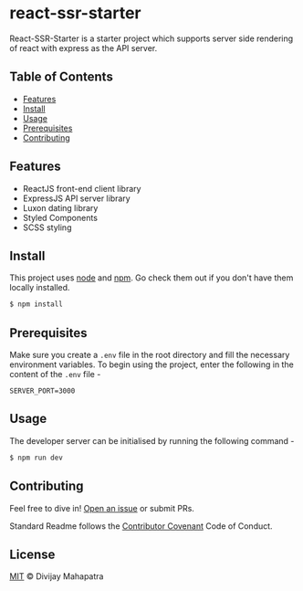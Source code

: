 # react-ssr-starter

React-SSR-Starter is a starter project which supports server side rendering of react with express as the API server.

## Table of Contents

- [Features](#features)
- [Install](#install)
- [Usage](#usage)
- [Prerequisites](#prerequisites)
- [Contributing](#contributing)

## Features

- ReactJS front-end client library
- ExpressJS API server library
- Luxon dating library
- Styled Components
- SCSS styling

## Install

This project uses [node](http://nodejs.org) and [npm](https://npmjs.com). Go check them out if you don't have them locally installed.

```sh
$ npm install
```

## Prerequisites

Make sure you create a `.env` file in the root directory and fill the necessary environment variables. To begin using the project, enter the following in the content of the `.env` file -

```env
SERVER_PORT=3000
```

## Usage

The developer server can be initialised by running the following command - 

```sh
$ npm run dev
```

## Contributing

Feel free to dive in! [Open an issue](https://github.com/thediggu/react-ssr-starter/issues/new/choose) or submit PRs.

Standard Readme follows the [Contributor Covenant](http://contributor-covenant.org/version/1/3/0/) Code of Conduct.

## License

[MIT](LICENSE) © Divijay Mahapatra